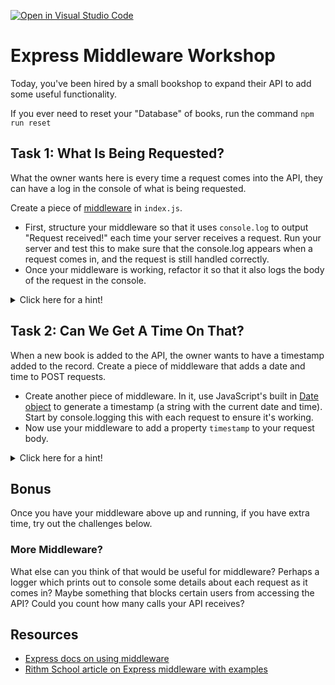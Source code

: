[![Open in Visual Studio Code](https://classroom.github.com/assets/open-in-vscode-f059dc9a6f8d3a56e377f745f24479a46679e63a5d9fe6f495e02850cd0d8118.svg)](https://classroom.github.com/online_ide?assignment_repo_id=6558333&assignment_repo_type=AssignmentRepo)
# Express Middleware Workshop

Today, you've been hired by a small bookshop to expand their API to add some useful functionality.

If you ever need to reset your "Database" of books, run the command `npm run reset`

## Task 1: What Is Being Requested?

What the owner wants here is every time a request comes into the API, they can have a log in the console of what is being requested.

Create a piece of [middleware](https://expressjs.com/en/guide/using-middleware.html) in `index.js`.

- First, structure your middleware so that it uses `console.log` to output "Request received!" each time your server receives a request. Run your server and test this to make sure that the console.log appears when a request comes in, and the request is still handled correctly.
- Once your middleware is working, refactor it so that it also logs the body of the request in the console.

<details>
 <summary>Click here for a hint!</summary>
 - Remember that the request is an object, and body is a property on that object. You can console.log your request object to investigate further!
 - Don't forget to use your next() function so that the request continues through the middleware chain to your request handlers.
</details>

## Task 2: Can We Get A Time On That?

When a new book is added to the API, the owner wants to have a timestamp added to the record. Create a piece of middleware that adds a date and time to POST requests.

- Create another piece of middleware. In it, use JavaScript's built in [Date object](https://developer.mozilla.org/en-US/docs/Web/JavaScript/Reference/Global_Objects/Date) to generate a timestamp (a string with the current date and time). Start by console.logging this with each request to ensure it's working.
- Now use your middleware to add a property `timestamp` to your request body.

<details>
 <summary>Click here for a hint!</summary>
 - Remember that the request is an object, and method is a property on that object.
 - If you need a refresher, use the docs to review how to work with objects: https://developer.mozilla.org/en-US/docs/Web/JavaScript/Guide/Working_with_Objects
 - Don't forget to use console.log (such as console.logging your request body) to check if it's working!
</details>

## Bonus

Once you have your middleware above up and running, if you have extra time, try out the challenges below.

### More Middleware?

What else can you think of that would be useful for middleware? Perhaps a logger which prints out to console some details about each request as it comes in? Maybe something that blocks certain users from accessing the API? Could you count how many calls your API receives?

## Resources

- [Express docs on using middleware](https://expressjs.com/en/guide/using-middleware.html)
- [Rithm School article on Express middleware with examples](https://www.rithmschool.com/courses/node-express-fundamentals/helpful-express-middleware)
